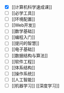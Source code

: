 - [x] [[计算机科学速成课]]
- [ ] [[必学工具]]
- [ ] [[环境配置]]
- [ ] [[Web开发]]
- [ ] [[数学基础]]
- [ ] [[编程入门]]
- [ ] [[提问的智慧]]
- [ ] [[电子基础]]
- [ ] [[数据结构与算法]]
- [ ] [[软件工程]]
- [ ] [[体系结构]]
- [ ] [[操作系统]]
- [ ] [[人工智能]]
- [ ] [[机器学习]]
[[深度学习]]
